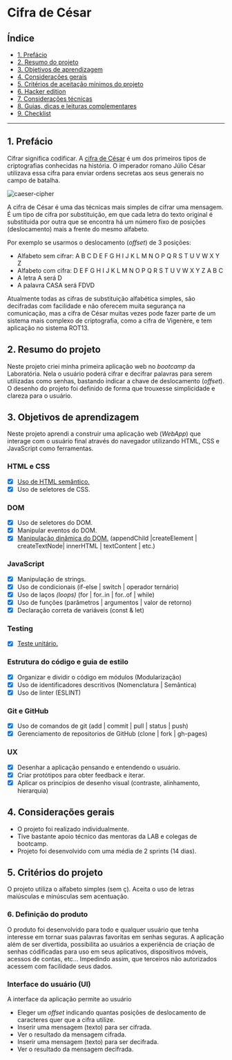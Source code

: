 # Cifra de César

## Índice

* [1. Prefácio](#1-prefácio)
* [2. Resumo do projeto](#2-resumo-do-projeto)
* [3. Objetivos de aprendizagem](#3-objetivos-de-aprendizagem)
* [4. Considerações gerais](#4-considerações-gerais)
* [5. Critérios de aceitação mínimos do
  projeto](#5-critérios-de-aceitação-mínimos-do-projeto)
* [6. Hacker edition](#6-hacker-edition)
* [7. Considerações técnicas](#7-considerações-técnicas)
* [8. Guias, dicas e leituras
  complementares](#8-guias-dicas-e-leituras-complementares)
* [9. Checklist](#9-checklist)

***

## 1. Prefácio

Cifrar significa codificar. A [cifra de
César](https://pt.wikipedia.org/wiki/Cifra_de_C%C3%A9sar) é um dos primeiros
tipos de criptografias conhecidas na história. O imperador romano Júlio César
utilizava essa cifra para enviar ordens secretas aos seus generais no campo de
batalha.

![caeser-cipher](https://user-images.githubusercontent.com/11894994/60990999-07ffdb00-a320-11e9-87d0-b7c291bc4cd1.png)

A cifra de César é uma das técnicas mais simples de cifrar uma mensagem. É um
tipo de cifra por substituição, em que cada letra do texto original é
substituida por outra que se encontra há um número fixo de posições
(deslocamento) mais a frente do mesmo alfabeto.

Por exemplo se usarmos o deslocamento (_offset_) de 3 posições:

* Alfabeto sem cifrar: A B C D E F G H I J K L M N O P Q R S T U V W X Y Z
* Alfabeto com cifra:  D E F G H I J K L M N O P Q R S T U V W X Y Z A B C
* A letra A será D
* A palavra CASA será FDVD

Atualmente todas as cifras de substituição alfabética simples, são decifradas
com facilidade e não oferecem muita segurança na comunicação, mas a cifra de César
muitas vezes pode fazer parte de um sistema mais complexo de criptografia, como
a cifra de Vigenère, e tem aplicação no sistema ROT13.

## 2. Resumo do projeto

Neste projeto criei minha primeira aplicação web no _bootcamp_ da Laboratória.
Nela o usuário poderá cifrar e decifrar palavras para serem utilizadas como senhas,
bastando indicar a chave de deslocamento (_offset_).
O desenho do projeto foi definido de forma que trouxesse simplicidade e clareza para o usuário.

## 3. Objetivos de aprendizagem

Neste projeto aprendi a construir uma aplicação web (_WebApp_) que
interage com o usuário final através do navegador utilizando HTML, CSS e
JavaScript como ferramentas.

### HTML e CSS

* [x] [Uso de HTML semântico.](https://developer.mozilla.org/pt-BR/docs/Glossario/Semantica#Sem%C3%A2ntica_em_HTML)
* [x] Uso de seletores de CSS.

### DOM

* [x] Uso de seletores do DOM.
* [x] Manipular eventos do DOM.
* [x] [Manipulação dinâmica do DOM.](https://developer.mozilla.org/pt-BR/docs/DOM/Referencia_do_DOM/Introdu%C3%A7%C3%A3o)
(appendChild |createElement | createTextNode| innerHTML | textContent | etc.)

### JavaScript

* [x] Manipulação de strings.
* [x] Uso de condicionais (if-else | switch | operador ternário)
* [x] Uso de laços _(loops)_ (for | for..in | for..of | while)
* [x] Uso de funções (parâmetros | argumentos | valor de retorno)
* [x] Declaração correta de variáveis (const & let)

### Testing

* [x] [Teste unitário.](https://jestjs.io/docs/pt-BR/getting-started)

### Estrutura do código e guia de estilo

* [x] Organizar e dividir o código em módulos (Modularização)
* [x] Uso de identificadores descritivos (Nomenclatura | Semântica)
* [x] Uso de linter (ESLINT)

### Git e GitHub

* [x] Uso de comandos de git (add | commit | pull | status | push)
* [x] Gerenciamento de repositorios de GitHub (clone | fork | gh-pages)

### UX

* [x] Desenhar a aplicação pensando e entendendo o usuário.
* [x] Criar protótipos para obter feedback e iterar.
* [x] Aplicar os princípios de desenho visual (contraste, alinhamento, hierarquia)

## 4. Considerações gerais
* O projeto foi realizado individualmente.
* Tive bastante apoio técnico das mentoras da LAB e colegas de bootcamp.
* Projeto foi desenvolvido com uma média de 2 sprints (14 dias).

## 5. Critérios do projeto

O projeto utiliza o alfabeto simples (sem ç).
Aceita o uso de letras maiúsculas e minúsculas sem acentuação.

### 6. Definição do produto

O produto foi desenvolvido para todo e qualquer usuário que tenha interesse em 
tornar suas palavras favoritas em senhas seguras.
A aplicação além de ser divertida, possibilita ao usuários a experiência de criação
de senhas códificadas para uso em seus aplicativos, dispositivos móveis, acessos de contas, etc... 
Impedindo assim, que terceiros não autorizados acessem com facilidade seus dados.

### Interface do usuário (UI)

A interface da aplicação permite ao usuário

* Eleger um _offset_ indicando quantas posições de deslocamento de caracteres
  quer que a cifra utilize.
* Inserir uma mensagem (texto) para ser cifrada.
* Ver o resultado da mensagem cifrada.
* Inserir uma mensagem (texto) para ser decifrada.
* Ver o resultado da mensagem decifrada.

